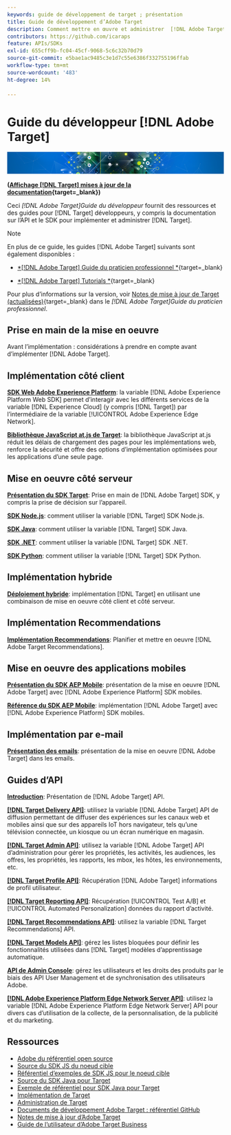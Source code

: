 ```yaml
---
keywords: guide de développement de target ; présentation
title: Guide de développement d’Adobe Target
description: Comment mettre en œuvre et administrer  [!DNL Adobe Target]  et utiliser ses API et SDK ?
contributors: https://github.com/icaraps
feature: APIs/SDKs
exl-id: 655cff9b-fc04-45cf-9068-5c6c32b70d79
source-git-commit: e5bae1ac9485c3e1d7c55e6386f332755196ffab
workflow-type: tm+mt
source-wordcount: '483'
ht-degree: 14%

---
```


# Guide du développeur [!DNL Adobe Target]

![Image de bannière Adobe Target](/help/dev/assets/target-home-banner-simple.png)

**([Affichage [!DNL Target] mises à jour de la documentation](https://experienceleague.adobe.com/docs/target/using/release-notes/doc-change.html){target=_blank})**

Ceci *[!DNL Adobe Target]Guide du développeur* fournit des ressources et des guides pour [!DNL Target] développeurs, y compris la documentation sur l’API et le SDK pour implémenter et administrer [!DNL Target].

>[!NOTE]
>
>En plus de ce guide, les guides [!DNL Adobe Target] suivants sont également disponibles :
>
>* [*[!DNL Adobe Target] Guide du praticien professionnel *](https://experienceleague.adobe.com/docs/target/using/target-home.html?lang=fr){target=_blank}
>
>* [*[!DNL Adobe Target] Tutorials *](https://experienceleague.adobe.com/docs/target-learn/tutorials/overview.html?lang=fr){target=_blank}
>
>Pour plus d’informations sur la version, voir [Notes de mise à jour de Target (actualisées)](https://experienceleague.adobe.com/docs/target/using/release-notes/release-notes.html){target=_blank} dans le *[!DNL Adobe Target]Guide du praticien professionnel*.

## Prise en main de la mise en oeuvre

**[](/help/dev/before-implement/considerations-before-you-implement-target.md)** Avant l’implémentation : considérations à prendre en compte avant d’implémenter [!DNL Adobe Target].

## Implémentation côté client

[**SDK Web Adobe Experience Platform**](/help/dev/implement/client-side/aep-web-sdk.md): la variable [!DNL Adobe Experience Platform Web SDK] permet d’interagir avec les différents services de la variable [!DNL Experience Cloud] (y compris [!DNL Target]) par l’intermédiaire de la variable [!UICONTROL Adobe Experience Edge Network].

[**Bibliothèque JavaScript at.js de Target**](/help/dev/implement/client-side/overview.md): la bibliothèque JavaScript at.js réduit les délais de chargement des pages pour les implémentations web, renforce la sécurité et offre des options d’implémentation optimisées pour les applications d’une seule page.

## Mise en oeuvre côté serveur

[**Présentation du SDK Target**](implement/server-side/server-side-overview.md): Prise en main de [!DNL Adobe Target] SDK, y compris la prise de décision sur l’appareil.

[**SDK Node.js**](implement/server-side/node-js/overview.md): comment utiliser la variable [!DNL Target] SDK Node.js.

[**SDK Java**](implement/server-side/java/overview.md): comment utiliser la variable [!DNL Target] SDK Java.

[**SDK .NET**](implement/server-side/net/overview.md): comment utiliser la variable [!DNL Target] SDK .NET.

[**SDK Python**](implement/server-side/python/overview.md): comment utiliser la variable [!DNL Target] SDK Python.

## Implémentation hybride

[**Déploiement hybride**](implement/hybrid/hybrid-overview.md): implémentation [!DNL Target] en utilisant une combinaison de mise en oeuvre côté client et côté serveur.

## Implémentation Recommendations

[**Implémentation Recommendations**](implement/recommendations/recommendations.md): Planifier et mettre en oeuvre [!DNL Adobe Target Recommendations].

## Mise en oeuvre des applications mobiles

[**Présentation du SDK AEP Mobile**](implement/mobile/overview.md): présentation de la mise en oeuvre [!DNL Adobe Target] avec [!DNL Adobe Experience Platform] SDK mobiles.

[**Référence du SDK AEP Mobile**](https://developer.adobe.com/client-sdks/documentation/): implémentation [!DNL Adobe Target] avec [!DNL Adobe Experience Platform] SDK mobiles.

## Implémentation par e-mail

[**Présentation des emails**](implement/email/overview.md): présentation de la mise en oeuvre [!DNL Adobe Target] dans les emails.

## Guides d’API

[**Introduction**](before-administer/target-api-overview.md): Présentation de [!DNL Adobe Target] API.

[**[!DNL Target Delivery API]**](/help/dev/implement/delivery-api/overview.md): utilisez la variable [!DNL Adobe Target] API de diffusion permettant de diffuser des expériences sur les canaux web et mobiles ainsi que sur des appareils IoT hors navigateur, tels qu’une télévision connectée, un kiosque ou un écran numérique en magasin.

[**[!DNL Target Admin API]**](administer/admin-api/admin-api-overview-new.md): utilisez la variable [!DNL Adobe Target] API d’administration pour gérer les propriétés, les activités, les audiences, les offres, les propriétés, les rapports, les mbox, les hôtes, les environnements, etc.

[**[!DNL Target Profile API]**](https://developers.adobetarget.com/api/#profiles): Récupération [!DNL Adobe Target] informations de profil utilisateur.

[**[!DNL Target Reporting API]**](https://developer.adobe.com/target/administer/admin-api/#tag/Reports): Récupération [!UICONTROL Test A/B] et [!UICONTROL Automated Personalization] données du rapport d’activité.

[**[!DNL Target Recommendations API]**](http://developers.adobetarget.com/api/recommendations/): utilisez la variable [!DNL Target Recommendations] API.

[**[!DNL Target Models API]**](administer/models-api/models-api-overview.md): gérez les listes bloquées pour définir les fonctionnalités utilisées dans [!DNL Target] modèles d’apprentissage automatique.

[**API de Admin Console**](https://developer.adobe.com/umapi/): gérez les utilisateurs et les droits des produits par le biais des API User Management et de synchronisation des utilisateurs Adobe.

[**[!DNL Adobe Experience Platform Edge Network Server API]**](https://experienceleague.adobe.com/docs/experience-platform/edge-network-server-api/overview.html): utilisez la variable [!DNL Adobe Experience Platform Edge Network Server] API pour divers cas d’utilisation de la collecte, de la personnalisation, de la publicité et du marketing.

## Ressources

* [Adobe du référentiel open source](https://github.com/adobe)
* [Source du SDK JS du noeud cible](https://github.com/adobe/target-nodejs-sdk)
* [Référentiel d’exemples de SDK JS pour le noeud cible](https://github.com/adobe/target-nodejs-sdk-samples)
* [Source du SDK Java pour Target](https://github.com/adobe/target-java-sdk)
* [Exemple de référentiel pour SDK Java pour Target](https://github.com/adobe/target-java-sdk-samples)
* [Implémentation de Target](./before-implement/prepare-to-implement-target.md)
* [Administration de Target](./before-administer/target-api-overview.md)
* [Documents de développement Adobe Target : référentiel GitHub](https://github.com/AdobeDocs/target-developers)
* [Notes de mise à jour d’Adobe Target](https://experienceleague.adobe.com/docs/target/using/release-notes/release-notes.html)
* [Guide de l’utilisateur d’Adobe Target Business](https://experienceleague.adobe.com/docs/target/using/target-home.html?lang=fr)

